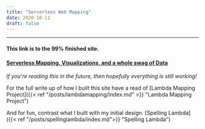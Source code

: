 ```yaml
---
title: "Serverless Web Mapping"
date: 2020-10-11
draft: false
---
```



---  


#### This link is to the 99% finished site. 
#### [Serverless Mapping, Visualizations, and a whole swag of Data](https://www.gabrielsargeant.com/app/smap/map.html)

*If you're reading this in the future, then hopefully everything is still working!*

For the full write up of how I built this site have a read of [Lambda Mapping Project]({{< ref "/posts/lambdamapping/index.md" >}} "Lambda Mapping Project")

And for fun, contrast what I built with my initial design. [Spelling Lambda]({{< ref "/posts/spellinglambda/index.md">}} "Spelling Lambda")

